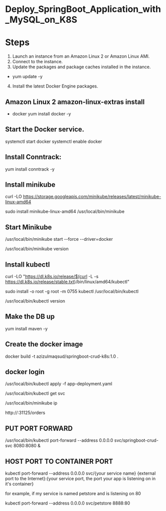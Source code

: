 # Deploy_SpringBoot_Application_with_MySQL_on_K8S
# Steps
1. Launch an instance from an Amazon Linux 2 or Amazon Linux AMI.
2. Connect to the instance.
3. Update the packages and package caches installed in the instance.
- yum update -y
4. Install the latest Docker Engine packages.

## Amazon Linux 2 amazon-linux-extras install 
- docker yum install docker -y
## Start the Docker service.
systemctl start docker 
systemctl enable docker

## Install Conntrack:

yum install conntrack -y

## Install minikube

curl -LO https://storage.googleapis.com/minikube/releases/latest/minikube-linux-amd64

sudo install minikube-linux-amd64 /usr/local/bin/minikube

## Start Minikube

/usr/local/bin/minikube start --force --driver=docker

/usr/local/bin/minikube version

## Install kubectl

curl -LO "https://dl.k8s.io/release/$(curl -L -s https://dl.k8s.io/release/stable.txt)/bin/linux/amd64/kubectl"

sudo install -o root -g root -m 0755 kubectl /usr/local/bin/kubectl

/usr/local/bin/kubectl version

## Make the DB up

yum install maven -y	

## Create the docker image

docker build -t azizulmaqsud/springboot-crud-k8s:1.0 .

## docker login

 /usr/local/bin/kubectl  apply -f app-deployment.yaml

 /usr/local/bin/kubectl  get svc

 /usr/local/bin/minikube ip

 http://<minikubeIP>:31125/orders


## PUT PORT FORWARD

 /usr/local/bin/kubectl port-forward --address 0.0.0.0 svc/springboot-crud-svc 8080:8080 &

## HOST PORT TO CONTAINER PORT 

kubectl port-forward --address 0.0.0.0 svc/{your service name} {external port to the Internet}:{your service port, the port your app is listening on in it's container}

for example, if my service is named petstore and is listening on 80

kubectl port-forward --address 0.0.0.0 svc/petstore 8888:80



